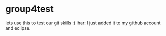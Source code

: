 # group4test
lets use this to test our git skills :)
Ihar: I just added it to my github account and eclipse.
